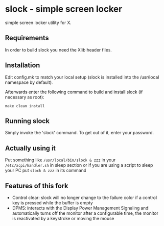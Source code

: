 slock - simple screen locker
============================
simple screen locker utility for X.


Requirements
------------
In order to build slock you need the Xlib header files.


Installation
------------
Edit config.mk to match your local setup (slock is installed into
the /usr/local namespace by default).

Afterwards enter the following command to build and install slock
(if necessary as root):

    make clean install


Running slock
-------------
Simply invoke the 'slock' command. To get out of it, enter your password.

Actually using it
-----------------
Put something like `/usr/local/bin/slock & zzz` in your `/etc/acpi/handler.sh` in sleep section or if you are using a script to sleep your PC put `slock & zzz` in its command

Features of this fork
---------------------
* Control clear: slock will no longer change to the failure color if a control key is pressed while the buffer is empty
* DPMS: interacts with the Display Power Management Signaling and automatically turns off the monitor after a configurable time, the monitor is reactivated by a keystroke or moving the mouse

